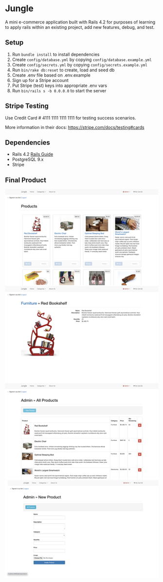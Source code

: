 # Jungle

A mini e-commerce application built with Rails 4.2 for purposes of learning to apply rails within an existing project, add new features, debug, and test.

## Setup

1. Run `bundle install` to install dependencies
2. Create `config/database.yml` by copying `config/database.example.yml`
3. Create `config/secrets.yml` by copying `config/secrets.example.yml`
4. Run `bin/rake db:reset` to create, load and seed db
5. Create .env file based on .env.example
6. Sign up for a Stripe account
7. Put Stripe (test) keys into appropriate .env vars
8. Run `bin/rails s -b 0.0.0.0` to start the server

## Stripe Testing

Use Credit Card # 4111 1111 1111 1111 for testing success scenarios.

More information in their docs: <https://stripe.com/docs/testing#cards>

## Dependencies

- Rails 4.2 [Rails Guide](http://guides.rubyonrails.org/v4.2/)
- PostgreSQL 9.x
- Stripe

## Final Product

!["Home Page"](https://github.com/bobby-brice/jungle-rails/blob/master/app/assets/docs/homepage.png)
!["Product Details"](https://github.com/bobby-brice/jungle-rails/blob/master/app/assets/docs/details.png)
!["Admin Page"](https://github.com/bobby-brice/jungle-rails/blob/master/app/assets/docs/admin-products.png)
!["Add New Product"](https://github.com/bobby-brice/jungle-rails/blob/master/app/assets/docs/new-product.png)
